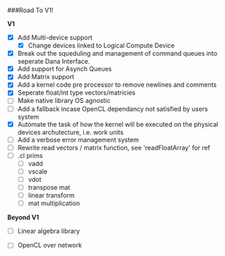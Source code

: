 ###Road To V1!

**V1** <br>
- [x] Add Multi-device support <br>
    - [x] Change devices linked to Logical Compute Device <br>
- [x] Break out the squeduling and management of command queues into seperate Dana Interface. <br>
- [x] Add support for Asynch Queues <br>
- [x] Add Matrix support <br>
- [x] Add a kernel code pre processor to remove newlines and comments <br>
- [x] Seperate float/int type vectors/matricies
- [ ] Make native library OS agnostic <br>
- [ ] Add a fallback incase OpenCL dependancy not satisfied by users system <br>
- [x] Automate the task of how the kernel will be executed on the physical devices archutecture, i.e. work units <br>
- [ ] Add a verbose error management system
- [ ] Rewrite read vectors / matrix function, see 'readFloatArray' for ref
- [ ] .cl prims
    - [ ] vadd
    - [ ] vscale
    - [ ] vdot
    - [ ] transpose mat
    - [ ] linear transform
    - [ ] mat multiplication

**Beyond V1** <br>
- [ ] Linear algebra library <br>
- [ ] OpenCL over network <br>

